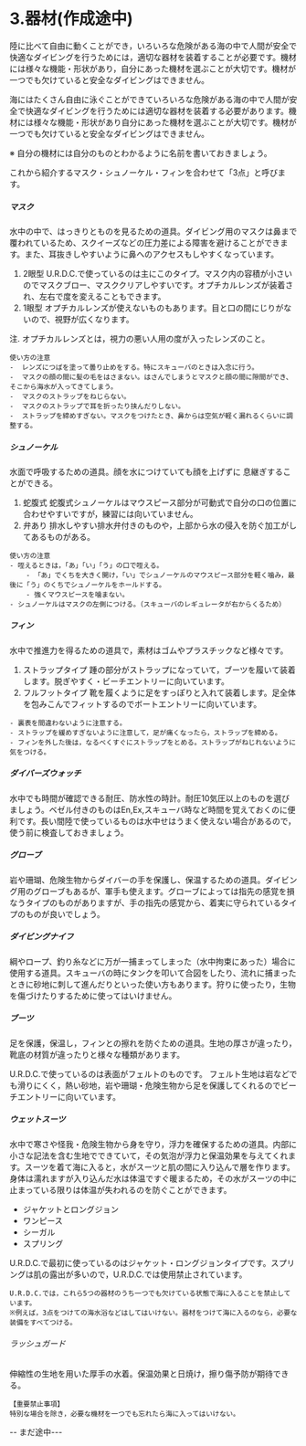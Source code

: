 # 3.器材(作成途中)

陸に比べて自由に動くことができ，いろいろな危険がある海の中で人間が安全で快適なダイビングを行うためには，適切な器材を装着することが必要です。機材には様々な機能・形状があり，自分にあった機材を選ぶことが大切です。機材が一つでも欠けていると安全なダイビングはできません。


海にはたくさん自由に泳ぐことができていろいろな危険がある海の中で人間が安全で快適なダイビングを行うためには適切な器材を装着する必要があります。機材には様々な機能・形状があり自分にあった機材を選ぶことが大切です。機材が一つでも欠けていると安全なダイビングはできません。

※ 自分の機材には自分のものとわかるように名前を書いておきましょう。

これから紹介するマスク・シュノーケル・フィンを合わせて「3点」と呼びます。
##### マスク
水中の中で、はっきりとものを見るための道具。ダイビング用のマスクは鼻まで覆われているため、スクイーズなどの圧力差による障害を避けることができます。また、耳抜きしやすいように鼻へのアクセスもしやすくなっています。
1. 2眼型
	U.R.D.C.で使っているのは主にこのタイプ。マスク内の容積が小さいのでマスクブロー、マスククリアしやすいです。オプチカルレンズが装着され、左右で度を変えることもできます。
2. 1眼型
   オプチカルレンズが使えないものもあります。目と口の間にじりがないので、視野が広くなります。

注. オプチカルレンズとは，視力の悪い人用の度が入ったレンズのこと。

```{note}
使い方の注意
-  レンズにつばを塗って曇り止めをする。特にスキューバのときは入念に行う。
-  マスクの顔の間に髪の毛をはさまない。はさんでしまうとマスクと顔の間に隙間ができ、そこから海水が入ってきてしまう。
-  マスクのストラップをねじらない。
-  マスクのストラップで耳を折ったり挟んだりしない。
-  ストラップを締めすぎない。マスクをつけたとき、鼻からは空気が軽く漏れるくらいに調整する。
```


##### シュノーケル
水面で呼吸するための道具。顔を水につけていても顔を上げずに
息継ぎすることができる。

1. 蛇腹式
	蛇腹式シュノーケルはマウスピース部分が可動式で自分の口の位置に合わせやすいですが，練習には向いていません。
2. 弁あり
	排水しやすい排水弁付きのものや，上部から水の侵入を防ぐ加工がしてあるものがある。

```{note}
使い方の注意
- 咥えるときは，「あ」「い」「う」の口で咥える。
	- 「あ」でくちを大きく開け，「い」でシュノーケルのマウスピース部分を軽く噛み，最後に「う」のくちでシュノーケルをホールドする。
	- 強くマウスピースを噛まない。
- シュノーケルはマスクの左側につける。（スキューバのレギュレータが右からくるため）
```


##### フィン
水中で推進力を得るための道具で，素材はゴムやプラスチックなど様々です。

1. ストラップタイプ
   踵の部分がストラップになっていて，ブーツを履いて装着します。脱ぎやすく・ビーチエントリーに向いています。
2. フルフットタイプ
	靴を履くように足をすっぽりと入れて装着します。足全体を包みこんでフィットするのでボートエントリーに向いています。

```{note}
- 裏表を間違わないように注意する。
- ストラップを緩めすぎないように注意して，足が痛くなったら，ストラップを締める。
- フィンを外した後は，なるべくすぐにストラップをとめる。ストラップがねじれないように気をつける。
```

##### ダイバーズウォッチ


水中でも時間が確認できる耐圧、防水性の時計。耐圧10気圧以上のものを選びましょう。ベゼル付きのものはEn,Ex,スキューバ時など時間を覚えておくのに便利です。長い間陸で使っているものは水中せはうまく使えない場合があるので，使う前に検査しておきましょう。

##### グローブ
岩や珊瑚、危険生物からダイバーの手を保護し、保温するための道具。ダイビング用のグローブもあるが、軍手も使えます。グローブによっては指先の感覚を損なうタイプのものがありますが、手の指先の感覚から、着実に守られているタイプのものが良いでしょう。

##### ダイビングナイフ

綱やロープ、釣り糸などに万が一捕まってしまった（水中拘束にあった）場合に使用する道具。スキューバの時にタンクを叩いて合図をしたり、流れに捕まったときに砂地に刺して進んだりといった使い方もあります。狩りに使ったり，生物を傷づけたりするために使ってはいけません。

##### ブーツ
足を保護，保温し，フィンとの擦れを防ぐための道具。生地の厚さが違ったり，靴底の材質が違ったりと様々な種類があります。

U.R.D.C.で使っているのは表面がフェルトのものです。
フェルト生地は岩などでも滑りにくく，熱い砂地，岩や珊瑚・危険生物から足を保護してくれるのでビーチエントリーに向いています。

##### ウェットスーツ

水中で寒さや怪我・危険生物から身を守り，浮力を確保するための道具。内部に小さな記法を含む生地でできていて，その気泡が浮力と保温効果を与えてくれます。スーツを着て海に入ると，水がスーツと肌の間に入り込んで層を作ります。身体は濡れますが入り込んだ水は体温ですぐ暖まるため，その水がスーツの中に止まっている限りは体温が失われるのを防ぐことができます。

- ジャケットとロングジョン
- ワンピース
- シーガル
- スプリング

U.R.D.C.で最初に使っているのはジャケット・ロングジョンタイプです。スプリングは肌の露出が多いので，U.R.D.C.では使用禁止されています。
```{important}
U.R.D.C.では，これら5つの器材のうち一つでも欠けている状態で海に入ることを禁止しています。
※例えば，3点をつけての海水浴などはしてはいけない。器材をつけて海に入るのなら，必要な装備をすべてつける。
```

###### ラッシュガード
伸縮性の生地を用いた厚手の水着。保温効果と日焼け，擦り傷予防が期待できる。

```{warning}
【重要禁止事項】
特別な場合を除き，必要な機材を一つでも忘れたら海に入ってはいけない。
```

-- まだ途中---
